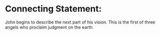 # Connecting Statement:

John begins to describe the next part of his vision. This is the first of three angels who proclaim judgment on the earth.